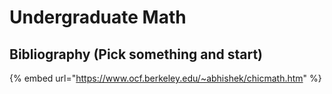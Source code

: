 # Undergraduate Math

## Bibliography (Pick something and start)

{% embed url="https://www.ocf.berkeley.edu/~abhishek/chicmath.htm" %}
